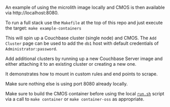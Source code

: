 An example of using the microlith image locally and CMOS is then available via http://localhost:8080.

To run a full stack use the `Makefile` at the top of this repo and just execute the target: `make example-containers`

This will spin up a Couchbase cluster (single node) and CMOS.
The `Add Cluster` page can be used to add the `db1` host with default credentials of `Administrator:password`.

Add additional clusters by running up a new Couchbase Server image and either attaching it to an existing cluster or creating a new one.

It demonstrates how to mount in custom rules and end points to scrape.

Make sure nothing else is using port 8080 already locally.

Make sure to build the CMOS container before using the local [`run.sh`](./run.sh) script via a call to `make container` or `make container-oss` as appropriate.
